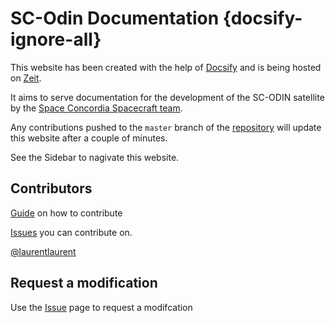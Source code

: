 # SC-Odin Documentation {docsify-ignore-all}

This website has been created with the help of [Docsify](https://docsify.js.org/#/) and is being hosted on [Zeit](https://zeit.co/).

It aims to serve documentation for the development of the SC-ODIN satellite by the [Space Concordia Spacecraft team](https://spaceconcordia.github.io/spacecraft.html).

Any contributions pushed to the `master` branch of the [repository](https://github.com/spaceconcordia/sc-odin-docs) will update this website after a couple of minutes.

See the Sidebar to nagivate this website.

## Contributors

[Guide](guide-contribution.md) on how to contribute

[Issues](https://github.com/spaceconcordia/sc-odin-docs/issues) you can contribute on.

[@laurentlaurent](https://github.com/laurentlaurent)

## Request a modification

Use the [Issue](https://github.com/spaceconcordia/sc-odin-docs/issues) page to request a modifcation

